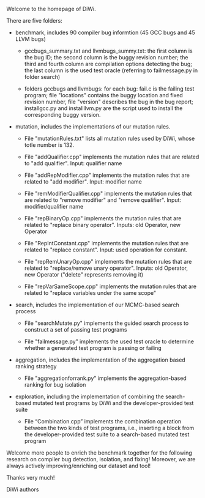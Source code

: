 Welcome to the homepage of DiWi.


There are five folders:
- benchmark, includes 90 compiler bug informtion (45 GCC bugs and 45 LLVM bugs)

    - gccbugs_summary.txt and llvmbugs_summy.txt: 
		the first column is the bug ID;
		the second column is the buggy revision number;
		the third and fourth column are compilation options detecting the bug; 
		the last column is the used test oracle (referring to failmessage.py in folder search)

	- folders gccbugs and llvmbugs: for each bug:
		fail.c is the failing test program; 
		file "locations" contains the buggy location and fixed revision number, file "version" describes the bug in the bug report; 
		installgcc.py and installllvm.py are the script used to install the corresponding buggy version.


- mutation, includes the implementations of our mutation rules.

	- File "mutationRules.txt" lists all mutation rules used by DiWi, whose totle number is 132.

	- File "addQualifier.cpp" implements the mutation rules that are related to "add qualifier". Input: qualifier name

	- File "addRepModifier.cpp" implements the mutation rules that are related to "add modifier". Input: modifier name

	- File "remModifierQualifier.cpp" implements the mutation rules that are related to "remove modifier" and "remove qualifier". Input: modifier/qualifier name

	- File "repBinaryOp.cpp" implements the mutation rules that are related to "replace binary operator". Inputs: old Operator, new Operator

	- File "RepIntConstant.cpp" implements the mutation rules that are related to "replace constant". Input: used operation for constant.

	- File "repRemUnaryOp.cpp" implements the mutation rules that are related to "replace/remove unary operator". Inputs: old Operator, new Operator ("delete" represents removing it)

	- File "repVarSameScope.cpp" implements the mutation rules that are related to "replace variables under the same scope"


- search, includes the implementation of our MCMC-based search process
	
	- File "searchMutate.py" implements the guided search process to construct a set of passing test programs

	- File "failmessage.py" implements the used test oracle to determine whether a generated test program is passing or failing


- aggregation, includes the implementation of the aggregation based ranking strategy

	- File "aggregationforrank.py" implements the aggregation-based ranking for bug isolation


- exploration, including the implementation of combining the search-based mutated test programs by DiWi and the developer-provided test suite

	- File “Combination.cpp” implements the combination operation between the two kinds of test programs, i.e., inserting a block from the developer-provided test suite to a search-based mutated test program


Welcome more people to enrich the benchmark together for the following research on compiler bug detection, isolation, and fixing! Moreover, we are always actively improving/enriching our dataset and tool!

Thanks very much!

DiWi authors

